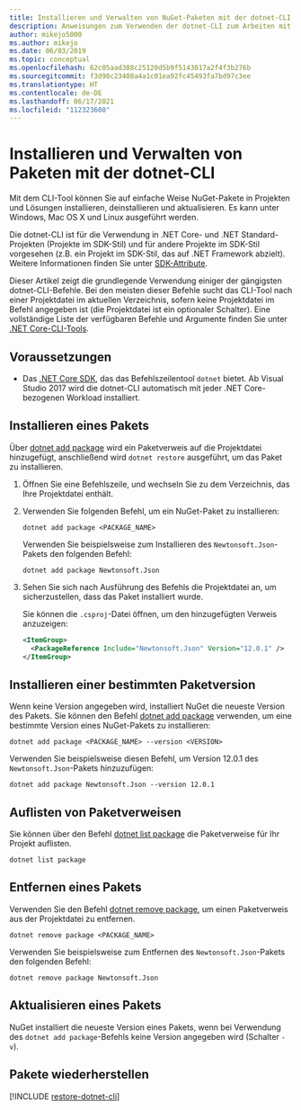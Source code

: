 ```yaml
---
title: Installieren und Verwalten von NuGet-Paketen mit der dotnet-CLI
description: Anweisungen zum Verwenden der dotnet-CLI zum Arbeiten mit NuGet-Paketen.
author: mikejo5000
ms.author: mikejo
ms.date: 06/03/2019
ms.topic: conceptual
ms.openlocfilehash: 62c05aad388c25120d5b9f5143017a2f4f3b276b
ms.sourcegitcommit: f3d98c23408a4a1c01ea92fc45493fa7bd97c3ee
ms.translationtype: HT
ms.contentlocale: de-DE
ms.lasthandoff: 06/17/2021
ms.locfileid: "112323608"
---
```

# <a name="install-and-manage-packages-using-the-dotnet-cli"></a>Installieren und Verwalten von Paketen mit der dotnet-CLI

Mit dem CLI-Tool können Sie auf einfache Weise NuGet-Pakete in Projekten und Lösungen installieren, deinstallieren und aktualisieren. Es kann unter Windows, Mac OS X und Linux ausgeführt werden.

Die dotnet-CLI ist für die Verwendung in .NET Core- und .NET Standard-Projekten (Projekte im SDK-Stil) und für andere Projekte im SDK-Stil vorgesehen (z.B. ein Projekt im SDK-Stil, das auf .NET Framework abzielt). Weitere Informationen finden Sie unter [SDK-Attribute](/dotnet/core/tools/csproj#additions).

Dieser Artikel zeigt die grundlegende Verwendung einiger der gängigsten dotnet-CLI-Befehle. Bei den meisten dieser Befehle sucht das CLI-Tool nach einer Projektdatei im aktuellen Verzeichnis, sofern keine Projektdatei im Befehl angegeben ist (die Projektdatei ist ein optionaler Schalter). Eine vollständige Liste der verfügbaren Befehle und Argumente finden Sie unter [.NET Core-CLI-Tools](../reference/dotnet-commands.md).

## <a name="prerequisites"></a>Voraussetzungen

- Das [.NET Core SDK](https://www.microsoft.com/net/download/), das das Befehlszeilentool `dotnet` bietet. Ab Visual Studio 2017 wird die dotnet-CLI automatisch mit jeder .NET Core-bezogenen Workload installiert.

## <a name="install-a-package"></a>Installieren eines Pakets

Über [dotnet add package](/dotnet/core/tools/dotnet-add-package?tabs=netcore2x) wird ein Paketverweis auf die Projektdatei hinzugefügt, anschließend wird `dotnet restore` ausgeführt, um das Paket zu installieren.

1. Öffnen Sie eine Befehlszeile, und wechseln Sie zu dem Verzeichnis, das Ihre Projektdatei enthält.

2. Verwenden Sie folgenden Befehl, um ein NuGet-Paket zu installieren:

    ```dotnetcli
    dotnet add package <PACKAGE_NAME>
    ```

    Verwenden Sie beispielsweise zum Installieren des `Newtonsoft.Json`-Pakets den folgenden Befehl:

    ```dotnetcli
    dotnet add package Newtonsoft.Json
    ```

3. Sehen Sie sich nach Ausführung des Befehls die Projektdatei an, um sicherzustellen, dass das Paket installiert wurde.

   Sie können die `.csproj`-Datei öffnen, um den hinzugefügten Verweis anzuzeigen:

    ```xml
    <ItemGroup>
      <PackageReference Include="Newtonsoft.Json" Version="12.0.1" />
    </ItemGroup>
    ```

## <a name="install-a-specific-version-of-a-package"></a>Installieren einer bestimmten Paketversion

Wenn keine Version angegeben wird, installiert NuGet die neueste Version des Pakets. Sie können den Befehl [dotnet add package](/dotnet/core/tools/dotnet-add-package?tabs=netcore2x) verwenden, um eine bestimmte Version eines NuGet-Pakets zu installieren:

```dotnetcli
dotnet add package <PACKAGE_NAME> --version <VERSION>
```

Verwenden Sie beispielsweise diesen Befehl, um Version 12.0.1 des `Newtonsoft.Json`-Pakets hinzuzufügen:

```dotnetcli
dotnet add package Newtonsoft.Json --version 12.0.1
```

## <a name="list-package-references"></a>Auflisten von Paketverweisen

Sie können über den Befehl [dotnet list package](/dotnet/core/tools/dotnet-list-package?tabs=netcore2x) die Paketverweise für Ihr Projekt auflisten.

```dotnetcli
dotnet list package
```

## <a name="remove-a-package"></a>Entfernen eines Pakets

Verwenden Sie den Befehl [dotnet remove package](/dotnet/core/tools/dotnet-remove-package?tabs=netcore2x), um einen Paketverweis aus der Projektdatei zu entfernen.

```dotnetcli
dotnet remove package <PACKAGE_NAME>
```

Verwenden Sie beispielsweise zum Entfernen des `Newtonsoft.Json`-Pakets den folgenden Befehl:

```dotnetcli
dotnet remove package Newtonsoft.Json
```

## <a name="update-a-package"></a>Aktualisieren eines Pakets

NuGet installiert die neueste Version eines Pakets, wenn bei Verwendung des `dotnet add package`-Befehls keine Version angegeben wird (Schalter `-v`).

## <a name="restore-packages"></a>Pakete wiederherstellen

[!INCLUDE [restore-dotnet-cli](includes/restore-dotnet-cli.md)]
